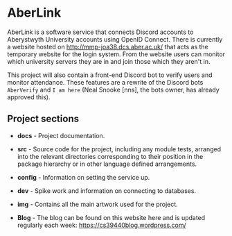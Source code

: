 # AberLink

AberLink is a software service that connects Discord accounts to Aberystwyth University accounts using OpenID Connect. There is currently a website hosted on <http://mmp-joa38.dcs.aber.ac.uk/> that acts as the temporary website for the login system. From the website users can monitor which university servers they are in and join those which they aren't in.

This project will also contain a front-end Discord bot to verify users and monitor attendance. These features are a rewrite of the Discord bots `AberVerify` and `I am here` (Neal Snooke [nns], the bots owner, has already approved this).

## Project sections

* **docs** - Project documentation.

* **src** - Source code for the project, including any module tests, arranged into the
relevant directories corresponding to their position in the package hierarchy or in other language
defined arrangements.

* **config** - Information on setting the service up.

* **dev** - Spike work and information on connecting to databases.

* **img** - Contains all the main artwork used for the project.

* **Blog** - The blog can be found on this website here and is updated regularly each week: <https://cs39440blog.wordpress.com/>
